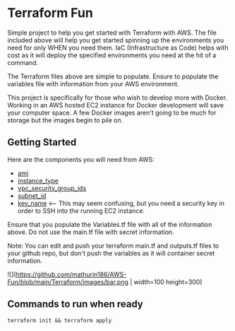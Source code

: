 # Terraform Fun

Simple project to help you get started with Terraform with AWS. The file included above will help you get started spinning up the environments you need for only WHEN you need them. IaC (Infrastructure as Code) helps with cost as it will deploy the specified environments you need at the hit of a command.

The Terraform files above are simple to populate. Ensure to populate the variables file with information from your AWS environment. 

This project is specifically for those who wish to develop more with Docker. Working in an AWS hosted EC2 instance for Docker development will save your computer space. A few Docker images aren't going to be much for storage but the images begin to pile on. 

## Getting Started
Here are the components you will need from AWS:
*  [ami](https://docs.aws.amazon.com/toolkit-for-visual-studio/latest/user-guide/tkv-create-ami-from-instance.html)
*  [instance_type](https://aws.amazon.com/ec2/instance-types/) 
*  [vpc_security_group_ids](https://docs.aws.amazon.com/managedservices/latest/userguide/find-SGs.html) 
*  [subnet_id](https://docs.aws.amazon.com/managedservices/latest/userguide/find-subnet.html) 
*  [key_name](https://docs.aws.amazon.com/IAM/latest/UserGuide/security-creds.html)  <-- This may seem confusing, but you need a security key in order to SSH into the running EC2 instance.

Ensure that you populate the Variables.tf file with all of the information above. Do not use the main.tf file with secret information. 

Note: You can edit and push your terraform main.tf and outputs.tf files to your github repo, but don't push the variables as it will container secret information.

![](https://github.com/mathurin186/AWS-Fun/blob/main/Terraform/images/bar.png | width=100 height=300)

## Commands to run when ready
```
terraform init && terraform apply
```

